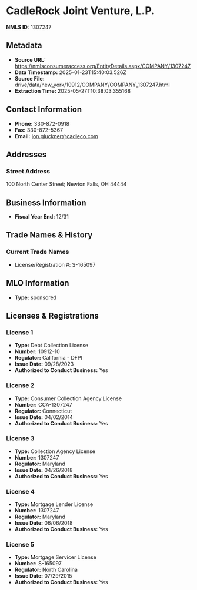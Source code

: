 # CadleRock Joint Venture, L.P.

**NMLS ID:** 1307247

## Metadata
- **Source URL:** https://nmlsconsumeraccess.org/EntityDetails.aspx/COMPANY/1307247
- **Data Timestamp:** 2025-01-23T15:40:03.526Z
- **Source File:** drive/data/new_york/10912/COMPANY/COMPANY_1307247.html
- **Extraction Time:** 2025-05-27T10:38:03.355168

## Contact Information
- **Phone:** 330-872-0918
- **Fax:** 330-872-5367
- **Email:** jon.gluckner@cadleco.com

## Addresses
### Street Address
100 North Center Street; Newton Falls, OH 44444

## Business Information
- **Fiscal Year End:** 12/31

## Trade Names & History
### Current Trade Names
- License/Registration #: S-165097

## MLO Information
- **Type:** sponsored

## Licenses & Registrations

### License 1
- **Type:** Debt Collection License
- **Number:** 10912-10
- **Regulator:** California - DFPI
- **Issue Date:** 09/28/2023
- **Authorized to Conduct Business:** Yes

### License 2
- **Type:** Consumer Collection Agency License
- **Number:** CCA-1307247
- **Regulator:** Connecticut
- **Issue Date:** 04/02/2014
- **Authorized to Conduct Business:** Yes

### License 3
- **Type:** Collection Agency License
- **Number:** 1307247
- **Regulator:** Maryland
- **Issue Date:** 04/26/2018
- **Authorized to Conduct Business:** Yes

### License 4
- **Type:** Mortgage Lender License
- **Number:** 1307247
- **Regulator:** Maryland
- **Issue Date:** 06/06/2018
- **Authorized to Conduct Business:** Yes

### License 5
- **Type:** Mortgage Servicer License
- **Number:** S-165097
- **Regulator:** North Carolina
- **Issue Date:** 07/29/2015
- **Authorized to Conduct Business:** Yes
